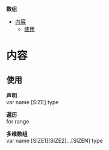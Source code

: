 **数组**
- [内容](#内容)
  - [使用](#使用)

# 内容 #
## 使用 ##
**声明**  
var name [SIZE] type

**遍历**  
for range

**多维数组**  
var name [SIZE1][SIZE2]...[SIZEN] type
